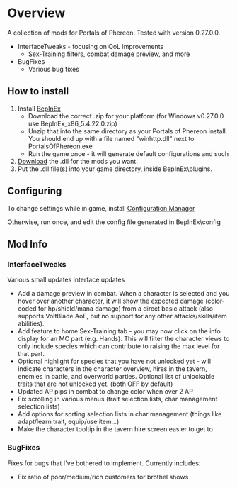 # Overview

A collection of mods for Portals of Phereon. Tested with version 0.27.0.0.
  - InterfaceTweaks - focusing on QoL improvements
    - Sex-Training filters, combat damage preview, and more
  - BugFixes
    - Various bug fixes

## How to install

1. Install [BepInEx](https://github.com/BepInEx/BepInEx/releases/tag/v5.4.22)
    - Download the correct .zip for your platform (for Windows v0.27.0.0 use BepInEx_x86_5.4.22.0.zip)
    - Unzip that into the same directory as your Portals of Phereon install. You should end up with a file named "winhttp.dll" next to PortalsOfPhereon.exe
    - Run the game once - it will generate default configurations and such
2. [Download](https://github.com/durandal3/PoP-Mods/releases) the .dll for the mods you want.
3. Put the .dll file(s) into your game directory, inside BepInEx\plugins.


## Configuring

To change settings while in game, install [Configuration Manager](https://github.com/BepInEx/BepInEx.ConfigurationManager)

Otherwise, run once, and edit the config file generated in BepInEx\config


## Mod Info

### InterfaceTweaks

Various small updates interface updates
 - Add a damage preview in combat. When a character is selected and you hover over another character, it will show the expected damage (color-coded for hp/shield/mana damage) from a direct basic attack (also supports VoltBlade AoE, but no support for any other attacks/skills/item abilities).
 - Add feature to home Sex-Training tab - you may now click on the info display for an MC part (e.g. Hands). This will filter the character views to only include species which can contribute to raising the max level for that part.
 - Optional highlight for species that you have not unlocked yet - will indicate characters in the character overview, hires in the tavern, enemies in battle, and overworld parties. Optional list of unlockable traits that are not unlocked yet. (both OFF by default)
 - Updated AP pips in combat to change color when over 2 AP
 - Fix scrolling in various menus (trait selection lists, char management selection lists)
 - Add options for sorting selection lists in char management (things like adapt/learn trait, equip/use item...)
 - Make the character tooltip in the tavern hire screen easier to get to


### BugFixes

Fixes for bugs that I've bothered to implement. Currently includes:
 - Fix ratio of poor/medium/rich customers for brothel shows

